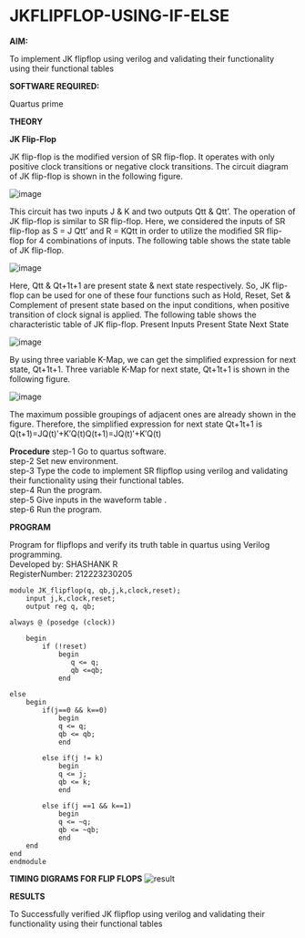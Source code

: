 # JKFLIPFLOP-USING-IF-ELSE

**AIM:** 

To implement  JK flipflop using verilog and validating their functionality using their functional tables

**SOFTWARE REQUIRED:**

Quartus prime

**THEORY**

**JK Flip-Flop**

JK flip-flop is the modified version of SR flip-flop. It operates with only positive clock transitions or negative clock transitions. The circuit diagram of JK flip-flop is shown in the following figure.

![image](https://github.com/naavaneetha/JKFLIPFLOP-USING-IF-ELSE/assets/154305477/a649c30b-232b-4558-b188-fd6c09845180)


This circuit has two inputs J & K and two outputs Qtt & Qtt’. The operation of JK flip-flop is similar to SR flip-flop. Here, we considered the inputs of SR flip-flop as S = J Qtt’ and R = KQtt in order to utilize the modified SR flip-flop for 4 combinations of inputs. The following table shows the state table of JK flip-flop.

![image](https://github.com/naavaneetha/JKFLIPFLOP-USING-IF-ELSE/assets/154305477/c4360742-e8a8-4937-b089-c46c0433f9a3)

 
Here, Qtt & Qt+1t+1 are present state & next state respectively. So, JK flip-flop can be used for one of these four functions such as Hold, Reset, Set & Complement of present state based on the input conditions, when positive transition of clock signal is applied. The following table shows the characteristic table of JK flip-flop. Present Inputs Present State Next State
 
![image](https://github.com/naavaneetha/JKFLIPFLOP-USING-IF-ELSE/assets/154305477/6c275261-a6d5-4c37-a3a7-1e88ca11c4cd)

By using three variable K-Map, we can get the simplified expression for next state, Qt+1t+1. Three variable K-Map for next state, Qt+1t+1 is shown in the following figure.
 
![image](https://github.com/naavaneetha/JKFLIPFLOP-USING-IF-ELSE/assets/154305477/5174f41b-0ce0-4329-a372-6d1943ea6673)

The maximum possible groupings of adjacent ones are already shown in the figure. Therefore, the simplified expression for next state Qt+1t+1 is Q(t+1)=JQ(t)′+K′Q(t)Q(t+1)=JQ(t)′+K′Q(t)

**Procedure**
step-1 Go to quartus software. <br>
step-2 Set new environment. <br>
step-3 Type the code to implement SR flipflop using verilog and validating their functionality using their functional tables.  <br>
step-4 Run the program.  <br>
step-5 Give inputs in the waveform table .  <br>
step-6 Run the program. <br>

**PROGRAM**

Program for flipflops and verify its truth table in quartus using Verilog programming. <br>
Developed by: SHASHANK R <br>
RegisterNumber: 212223230205 <br>
```
module JK_flipflop(q, qb,j,k,clock,reset);
    input j,k,clock,reset;
    output reg q, qb;
	 
always @ (posedge (clock))

    begin 
        if (!reset)
            begin
               q <= q;
               qb <=qb;
            end   
        
else
	begin 
		if(j==0 && k==0)
			begin 
			q <= q;
			qb <= qb;
			end
		
		else if(j != k)
			begin
			q <= j;
			qb <= k;
			end
			
		else if(j ==1 && k==1)
			begin
			q <= ~q;
			qb <= ~qb;
			end 
	end		
end      
endmodule
```

**TIMING DIGRAMS FOR FLIP FLOPS**
![result](https://github.com/Gurumurthys1/JKFLIPFLOP-USING-IF-ELSE/assets/163425568/ccc67027-d521-4ab6-932e-005f298ac704)


**RESULTS**

To Successfully verified JK flipflop using verilog and validating their functionality using their functional tables

